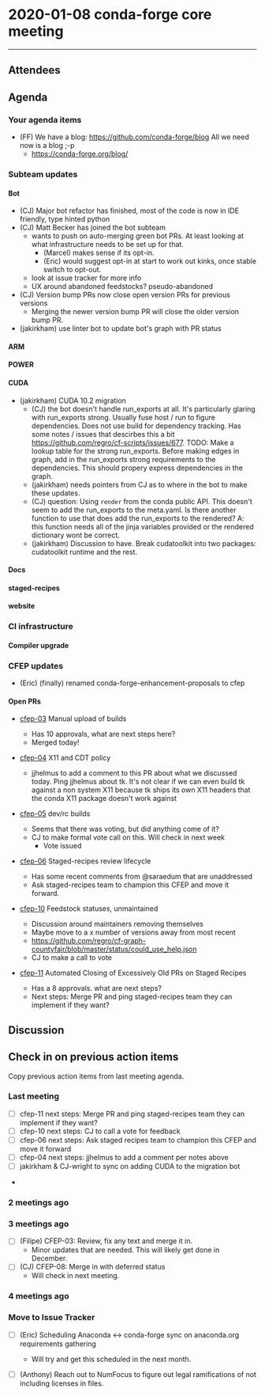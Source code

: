 # 2020-01-08 conda-forge core meeting 

****

## Attendees

## Agenda

### Your agenda items

- (FF) We have a blog: https://github.com/conda-forge/blog
  All we need now is a blog ;-p
  * https://conda-forge.org/blog/

### Subteam updates

#### Bot
- (CJ) Major bot refactor has finished, most of the code is now in IDE friendly, type hinted python
- (CJ) Matt Becker has joined the bot subteam
    - wants to push on auto-merging green bot PRs. At least looking at what infrastructure needs to be set up for that.
        - (Marcel) makes sense if its opt-in. 
        - (Eric) would suggest opt-in at start to work out kinks, once stable switch to opt-out.
    - look at issue tracker for more info
    - UX around abandoned feedstocks? pseudo-abandoned
- (CJ) Version bump PRs now close open version PRs for previous versions
    - Merging the newer version bump PR will close the older version bump PR.
- (jakirkham) use linter bot to update bot's graph with PR status

#### ARM

#### POWER

#### CUDA

* (jakirkham) CUDA 10.2 migration
    * (CJ) the bot doesn't handle run_exports at all. It's particularly glaring with run_exports strong. Usually fuse host / run to figure dependencies. Does not use build for dependency tracking. Has some notes / issues that descirbes this a bit https://github.com/regro/cf-scripts/issues/677. TODO: Make a lookup table for the strong run_exports. Before making edges in graph, add in the run_exports strong requirements to the dependencies. This should propery express dependencies in the graph.
    * (jakirkham) needs pointers from CJ as to where in the bot to make these updates.
    * (CJ) question: Using `render` from the conda public API. This doesn't seem to add the run_exports to the meta.yaml. Is there another function to use that does add the run_exports to the rendered? A: this function needs all of the jinja variables provided or the rendered dictionary wont be correct.
    * (jakirkham) Discussion to have. Break cudatoolkit into two packages: cudatoolkit runtime and the rest.

#### Docs

#### staged-recipes

#### website

### CI infrastructure

#### Compiler upgrade

### CFEP updates

* (Eric) (finally) renamed conda-forge-enhancement-proposals to cfep

#### Open PRs

* [cfep-03](https://github.com/conda-forge/conda-forge-enhancement-proposals/pull/5) Manual upload of builds
    * Has 10 approvals, what are next steps here?
    * Merged today!

* [cfep-04](https://github.com/conda-forge/conda-forge-enhancement-proposals/pull/7) X11 and CDT policy
    * jjhelmus to add a comment to this PR about what we discussed today. Ping jjhelmus about tk. It's not clear if we can even build tk against a non system X11 because tk ships its own X11 headers that the conda X11 package doesn't work against

* [cfep-05](https://github.com/conda-forge/conda-forge-enhancement-proposals/pull/3) dev/rc builds
    * Seems that there was voting, but did anything come of it?
    * CJ to make formal vote call on this. Will check in next week
        * Vote issued

* [cfep-06](https://github.com/conda-forge/conda-forge-enhancement-proposals/pull/9) Staged-recipes review lifecycle
    * Has some recent comments from @saraedum that are unaddressed
    * Ask staged-recipes team to champion this CFEP and move it forward.

* [cfep-10](https://github.com/conda-forge/conda-forge-enhancement-proposals/pull/15) Feedstock statuses, unmaintained
    * Discussion around maintainers removing themselves
    * Maybe move to a x number of versions away from most recent
    * https://github.com/regro/cf-graph-countyfair/blob/master/status/could_use_help.json
    * CJ to make a call to vote

* [cfep-11](https://github.com/conda-forge/cfep/pull/18) Automated Closing of Excessively Old PRs on Staged Recipes
    * Has a 8 approvals. what are next steps?
    * Next steps: Merge PR and ping staged-recipes team they can implement if they want?


## Discussion

## Check in on previous action items
Copy previous action items from last meeting agenda.

### Last meeting
* [ ] cfep-11 next steps: Merge PR and ping staged-recipes team they can implement if they want?
* [ ] cfep-10 next steps: CJ to call a vote for feedback
* [ ] cfep-06 next steps: Ask staged recipes team to champion this CFEP and move it forward
* [ ] cfep-04 next steps: jjhelmus to add a comment per notes above
* [ ] jakirkham & CJ-wright to sync on adding CUDA to the migration bot
*
### 2 meetings ago

### 3 meetings ago
* [ ] (Filipe) CFEP-03: Review, fix any text and merge it in.
    * Minor updates that are needed. This will likely get done in December.
* [ ] (CJ) CFEP-08: Merge in with deferred status
    * Will check in next meeting.

### 4 meetings ago


### Move to Issue Tracker

* [ ] (Eric) Scheduling Anaconda <-> conda-forge sync on anaconda.org requirements gathering
    * Will try and get this scheduled in the next month.
* [ ] (Anthony) Reach out to NumFocus to figure out legal ramifications of not including licenses in files.


